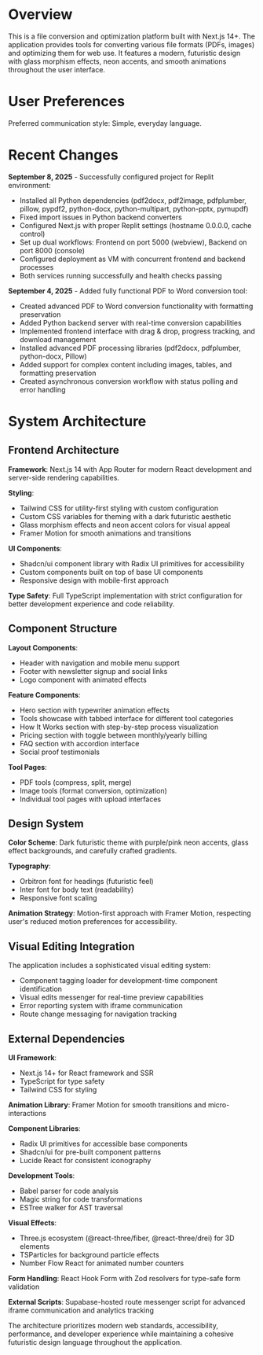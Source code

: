 # Overview

This is a file conversion and optimization platform built with Next.js 14+. The application provides tools for converting various file formats (PDFs, images) and optimizing them for web use. It features a modern, futuristic design with glass morphism effects, neon accents, and smooth animations throughout the user interface.

# User Preferences

Preferred communication style: Simple, everyday language.

# Recent Changes

**September 8, 2025** - Successfully configured project for Replit environment:
- Installed all Python dependencies (pdf2docx, pdf2image, pdfplumber, pillow, pypdf2, python-docx, python-multipart, python-pptx, pymupdf)
- Fixed import issues in Python backend converters
- Configured Next.js with proper Replit settings (hostname 0.0.0.0, cache control)
- Set up dual workflows: Frontend on port 5000 (webview), Backend on port 8000 (console)
- Configured deployment as VM with concurrent frontend and backend processes
- Both services running successfully and health checks passing

**September 4, 2025** - Added fully functional PDF to Word conversion tool:
- Created advanced PDF to Word conversion functionality with formatting preservation
- Added Python backend server with real-time conversion capabilities
- Implemented frontend interface with drag & drop, progress tracking, and download management
- Installed advanced PDF processing libraries (pdf2docx, pdfplumber, python-docx, Pillow)
- Added support for complex content including images, tables, and formatting preservation
- Created asynchronous conversion workflow with status polling and error handling

# System Architecture

## Frontend Architecture

**Framework**: Next.js 14 with App Router for modern React development and server-side rendering capabilities.

**Styling**: 
- Tailwind CSS for utility-first styling with custom configuration
- Custom CSS variables for theming with a dark futuristic aesthetic
- Glass morphism effects and neon accent colors for visual appeal
- Framer Motion for smooth animations and transitions

**UI Components**:
- Shadcn/ui component library with Radix UI primitives for accessibility
- Custom components built on top of base UI components
- Responsive design with mobile-first approach

**Type Safety**: Full TypeScript implementation with strict configuration for better development experience and code reliability.

## Component Structure

**Layout Components**:
- Header with navigation and mobile menu support
- Footer with newsletter signup and social links
- Logo component with animated effects

**Feature Components**:
- Hero section with typewriter animation effects
- Tools showcase with tabbed interface for different tool categories
- How It Works section with step-by-step process visualization
- Pricing section with toggle between monthly/yearly billing
- FAQ section with accordion interface
- Social proof testimonials

**Tool Pages**:
- PDF tools (compress, split, merge)
- Image tools (format conversion, optimization)
- Individual tool pages with upload interfaces

## Design System

**Color Scheme**: Dark futuristic theme with purple/pink neon accents, glass effect backgrounds, and carefully crafted gradients.

**Typography**: 
- Orbitron font for headings (futuristic feel)
- Inter font for body text (readability)
- Responsive font scaling

**Animation Strategy**: Motion-first approach with Framer Motion, respecting user's reduced motion preferences for accessibility.

## Visual Editing Integration

The application includes a sophisticated visual editing system:
- Component tagging loader for development-time component identification
- Visual edits messenger for real-time preview capabilities
- Error reporting system with iframe communication
- Route change messaging for navigation tracking

## External Dependencies

**UI Framework**: 
- Next.js 14+ for React framework and SSR
- TypeScript for type safety
- Tailwind CSS for styling

**Animation Library**: Framer Motion for smooth transitions and micro-interactions

**Component Libraries**:
- Radix UI primitives for accessible base components
- Shadcn/ui for pre-built component patterns
- Lucide React for consistent iconography

**Development Tools**:
- Babel parser for code analysis
- Magic string for code transformations
- ESTree walker for AST traversal

**Visual Effects**:
- Three.js ecosystem (@react-three/fiber, @react-three/drei) for 3D elements
- TSParticles for background particle effects
- Number Flow React for animated number counters

**Form Handling**: React Hook Form with Zod resolvers for type-safe form validation

**External Scripts**: Supabase-hosted route messenger script for advanced iframe communication and analytics tracking

The architecture prioritizes modern web standards, accessibility, performance, and developer experience while maintaining a cohesive futuristic design language throughout the application.